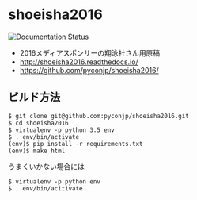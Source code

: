 # shoeisha2016

[![Documentation Status](https://readthedocs.org/projects/shoeisha2016/badge/?version=latest)](http://shoeisha2016.readthedocs.io/ja/latest/?badge=latest)

- 2016メディアスポンサーの翔泳社さん用原稿
- http://shoeisha2016.readthedocs.io/
- https://github.com/pyconjp/shoeisha2016/

## ビルド方法

```
$ git clone git@github.com:pyconjp/shoeisha2016.git
$ cd shoeisha2016
$ virtualenv -p python 3.5 env
$ . env/bin/activate
(env)$ pip install -r requirements.txt
(env)$ make html
```

うまくいかない場合には

```
$ virtualenv -p python env
$ . env/bin/acitivate
```
